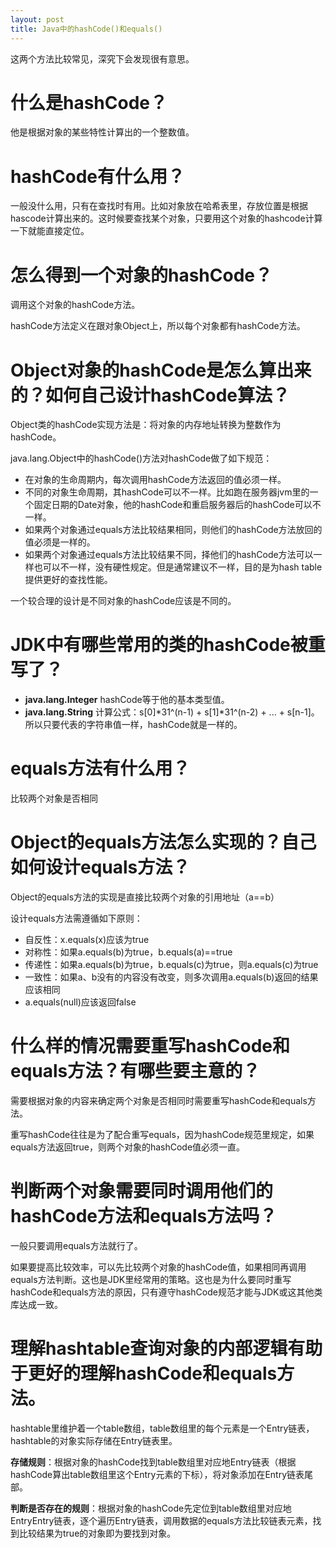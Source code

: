 ```yaml
---
layout: post
title: Java中的hashCode()和equals()
---
```


这两个方法比较常见，深究下会发现很有意思。  

#  什么是hashCode？

他是根据对象的某些特性计算出的一个整数值。

#  hashCode有什么用？
一般没什么用，只有在查找时有用。比如对象放在哈希表里，存放位置是根据hascode计算出来的。这时候要查找某个对象，只要用这个对象的hashcode计算一下就能直接定位。

#  怎么得到一个对象的hashCode？

调用这个对象的hashCode方法。

hashCode方法定义在跟对象Object上，所以每个对象都有hashCode方法。

#  Object对象的hashCode是怎么算出来的？如何自己设计hashCode算法？

Object类的hashCode实现方法是：将对象的内存地址转换为整数作为hashCode。 
 
java.lang.Object中的hashCode()方法对hashCode做了如下规范：

*  在对象的生命周期内，每次调用hashCode方法返回的值必须一样。
*  不同的对象生命周期，其hashCode可以不一样。比如跑在服务器jvm里的一个固定日期的Date对象，他的hashCode和重启服务器后的hashCode可以不一样。
*  如果两个对象通过equals方法比较结果相同，则他们的hashCode方法放回的值必须是一样的。
*  如果两个对象通过equals方法比较结果不同，择他们的hashCode方法可以一样也可以不一样，没有硬性规定。但是通常建议不一样，目的是为hash table提供更好的查找性能。

一个较合理的设计是不同对象的hashCode应该是不同的。 

#  JDK中有哪些常用的类的hashCode被重写了？
*  **java.lang.Integer**  hashCode等于他的基本类型值。
*  **java.lang.String** 计算公式：s[0]*31^(n-1) + s[1]*31^(n-2) + ... + s[n-1]。所以只要代表的字符串值一样，hashCode就是一样的。

#  equals方法有什么用？

比较两个对象是否相同

#  Object的equals方法怎么实现的？自己如何设计equals方法？

Object的equals方法的实现是直接比较两个对象的引用地址（a==b）  

设计equals方法需遵循如下原则：

*  自反性：x.equals(x)应该为true
*  对称性：如果a.equals(b)为true，b.equals(a)==true
*  传递性：如果a.equals(b)为true，b.equals(c)为true，则a.equals(c)为true
*  一致性：如果a、b没有的内容没有改变，则多次调用a.equals(b)返回的结果应该相同
*  a.equals(null)应该返回false

#  什么样的情况需要重写hashCode和equals方法？有哪些要主意的？

需要根据对象的内容来确定两个对象是否相同时需要重写hashCode和equals方法。  

重写hashCode往往是为了配合重写equals，因为hashCode规范里规定，如果equals方法返回true，则两个对象的hashCode值必须一直。

#  判断两个对象需要同时调用他们的hashCode方法和equals方法吗？

一般只要调用equals方法就行了。  

如果要提高比较效率，可以先比较两个对象的hashCode值，如果相同再调用equals方法判断。这也是JDK里经常用的策略。这也是为什么要同时重写hashCode和equals方法的原因，只有遵守hashCode规范才能与JDK或这其他类库达成一致。

#  理解hashtable查询对象的内部逻辑有助于更好的理解hashCode和equals方法。

hashtable里维护着一个table数组，table数组里的每个元素是一个Entry链表，hashtable的对象实际存储在Entry链表里。  

**存储规则**：根据对象的hashCode找到table数组里对应地Entry链表（根据hashCode算出table数组里这个Entry元素的下标），将对象添加在Entry链表尾部。  

**判断是否存在的规则**：根据对象的hashCode先定位到table数组里对应地EntryEntry链表，逐个遍历Entry链表，调用数据的equals方法比较链表元素，找到比较结果为true的对象即为要找到对象。
